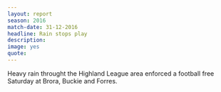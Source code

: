 ```yaml
---
layout: report
season: 2016
match-date: 31-12-2016
headline: Rain stops play
description:
image: yes
quote:
---
```

Heavy rain throught the Highland League area enforced a football free Saturday at Brora, Buckie and Forres.

